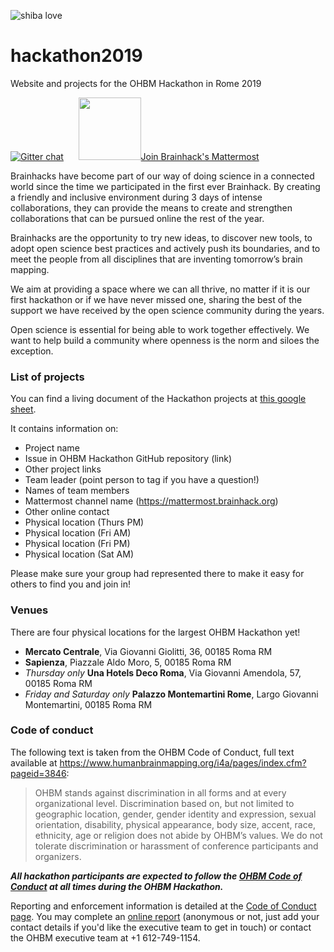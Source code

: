 ![shiba love](https://user-images.githubusercontent.com/6297454/47931389-f6cc1800-dece-11e8-9169-0477c9400733.gif)

# hackathon2019
Website and projects for the OHBM Hackathon in Rome 2019

[![Gitter chat](https://badges.gitter.im/gitterHQ/gitter.png)](https://gitter.im/hackathon2019/Lobby#) &nbsp;&nbsp;&nbsp;&nbsp;
<a href="http://mattermost.brainhack.org"><img src="http://www.mattermost.org/wp-content/uploads/2016/03/logoHorizontal.png" width=100px />Join Brainhack's Mattermost</a>



Brainhacks have become part of our way of doing science in a connected world since the time we participated in the first ever Brainhack. By creating a friendly and inclusive environment during 3 days of intense collaborations, they can provide the means to create and strengthen collaborations that can be pursued online the rest of the year.  

Brainhacks are the opportunity to try new ideas, to discover new tools, to adopt open science best practices and actively push its boundaries, and to meet the people from all disciplines that are inventing tomorrow’s brain mapping.  

We aim at providing a space where we can all thrive, no matter if it is our first hackathon or if we have never missed one, sharing the best of the support we have received by the open science community during the years.  

Open science is essential for being able to work together effectively. We want to help build a community where openness is the norm and siloes the exception.

### List of projects

You can find a living document of the Hackathon projects at [this google sheet](https://docs.google.com/spreadsheets/d/15grRPW0H4uFXWjUZd4n2UFgaEPEmWnXd4kexYBm3eNU/edit?usp=sharing).

It contains information on:

* Project name
* Issue in OHBM Hackathon GitHub repository (link)
* Other project links
* Team leader (point person to tag if you have a question!)
* Names of team members
* Mattermost channel name (https://mattermost.brainhack.org)
* Other online contact
* Physical location (Thurs PM)
* Physical location (Fri AM)
* Physical location (Fri PM)
* Physical location (Sat AM)

Please make sure your group had represented there to make it easy for others to find you and join in!


### Venues

There are four physical locations for the largest OHBM Hackathon yet!

* **Mercato Centrale**, Via Giovanni Giolitti, 36, 00185 Roma RM
* **Sapienza**, Piazzale Aldo Moro, 5, 00185 Roma RM
* *Thursday only* **Una Hotels Deco Roma**, Via Giovanni Amendola, 57, 00185 Roma RM
* *Friday and Saturday only* **Palazzo Montemartini Rome**, Largo Giovanni Montemartini, 00185 Roma RM


### Code of conduct

The following text is taken from the OHBM Code of Conduct, full text available at https://www.humanbrainmapping.org/i4a/pages/index.cfm?pageid=3846:

> OHBM stands against discrimination in all forms and at every organizational level.
> Discrimination based on, but not limited to geographic location, gender, gender identity and expression, sexual orientation, disability, physical appearance, body size, accent, race, ethnicity, age or religion does not abide by OHBM’s values.
> We do not tolerate discrimination or harassment of conference participants and organizers.

***All hackathon participants are expected to follow the [OHBM Code of Conduct](https://www.humanbrainmapping.org/i4a/pages/index.cfm?pageid=3846) at all times during the OHBM Hackathon.***

Reporting and enforcement information is detailed at the [Code of Conduct page](https://www.humanbrainmapping.org/i4a/pages/index.cfm?pageid=3846).
You may complete an [online report](https://www.humanbrainmapping.org/i4a/pages/index.cfm?pageID=3915) (anonymous or not, just add your contact details if you'd like the executive team to get in touch) or contact the OHBM executive team at +1 612-749-1154.
